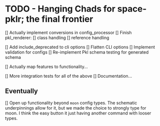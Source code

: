 # TODO - Hanging Chads for space-pklr; the final frontier

[] Actually implement conversions in config_processor
[] Finish pkl_renderer:
    [] class handling
    [] reference handling

[] Add include_deprecated to cli options
[] Flatten CLI options
[] Implement validation for configs
[] Re-implement Pkl schema testing for generated schema

[] Actually map features to functionality...

[] More integration tests for all of the above
[] Documentation...

## Eventually

[] Open up functionality beyond `moon` config types. The schematic underpinnings allow for it, but we made the choice to strongly type for moon. I think the easy button it just having another command with looser types.
